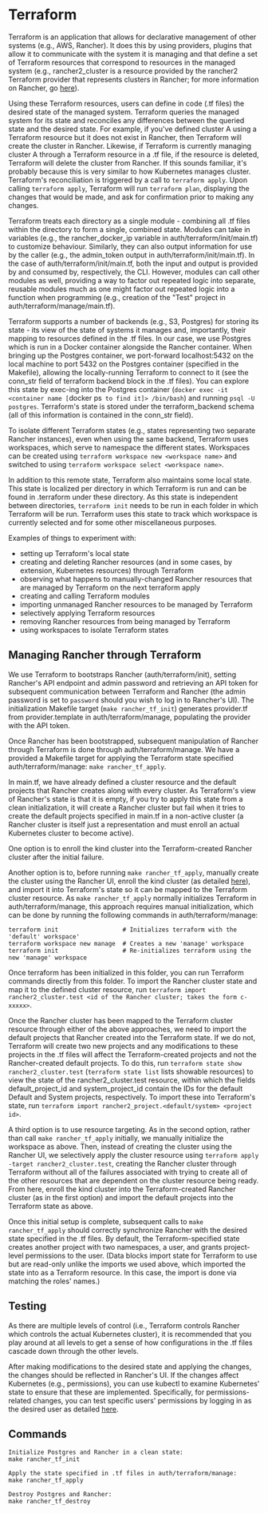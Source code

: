 # Terraform
Terraform is an application that allows for declarative management of other systems (e.g., AWS, Rancher). It does this by using providers, plugins that allow it to communicate with the system it is managing and that define a set of Terraform resources that correspond to resources in the managed system (e.g., rancher2_cluster is a resource provided by the rancher2 Terraform provider that represents clusters in Rancher; for more information on Rancher, go [here](../README.md#Rancher)).

Using these Terraform resources, users can define in code (.tf files) the desired state of the managed system. Terraform queries the managed system for its state and reconciles any differences between the queried state and the desired state. For example, if you've defined cluster A using a Terraform resource but it does not exist in Rancher, then Terraform will create the cluster in Rancher. Likewise, if Terraform is currently managing cluster A through a Terraform resource in a .tf file, if the resource is deleted, Terraform will delete the cluster from Rancher. If this sounds familiar, it's probably because this is very similar to how Kubernetes manages cluster. Terraform's reconciliation is triggered by a call to `terraform apply`. Upon calling `terraform apply`, Terraform will run `terraform plan`, displaying the changes that would be made, and ask for confirmation prior to making any changes.

Terraform treats each directory as a single module - combining all .tf files within the directory to form a single, combined state. Modules can take in variables (e.g., the rancher_docker_ip variable in auth/terraform/init/main.tf) to customize behaviour. Similarly, they can also output information for use by the caller (e.g., the admin_token output in auth/terraform/init/main.tf). In the case of auth/terraform/init/main.tf, both the input and output is provided by and consumed by, respectively, the CLI. However, modules can call other modules as well, providing a way to factor out repeated logic into separate, reusable modules much as one might factor out repeated logic into a function when programming (e.g., creation of the "Test" project in auth/terraform/manage/main.tf).

Terraform supports a number of backends (e.g., S3, Postgres) for storing its state - its view of the state of systems it manages and, importantly, their mapping to resources defined in the .tf files. In our case, we use Postgres which is run in a Docker container alongside the Rancher container. When bringing up the Postgres container, we port-forward localhost:5432 on the local machine to port 5432 on the Postgres container (specified in the Makefile), allowing the locally-running Terraform to connect to it (see the conn_str field of terraform backend block in the .tf files). You can explore this state by exec-ing into the Postgres container (`docker exec -it <container name [`docker ps` to find it]> /bin/bash`) and running `psql -U postgres`. Terraform's state is stored under the terraform_backend schema (all of this information is contained in the conn_str field).

To isolate different Terraform states (e.g., states representing two separate Rancher instances), even when using the same backend, Terraform uses workspaces, which serve to namespace the different states. Workspaces can be created using `terraform workspace new <workspace name>` and switched to using `terraform workspace select <workspace name>`.

In addition to this remote state, Terraform also maintains some local state. This state is localized per directory in which Terraform is run and can be found in .terraform under these directory. As this state is independent between directories, `terraform init` needs to be run in each folder in which Terraform will be run. Terraform uses this state to track which workspace is currently selected and for some other miscellaneous purposes.

Examples of things to experiment with:

- setting up Terraform's local state
- creating and deleting Rancher resources (and in some cases, by extension, Kubernetes resources) through Terraform
- observing what happens to manually-changed Rancher resources that are managed by Terraform on the next terraform apply
- creating and calling Terraform modules
- importing unmanaged Rancher resources to be managed by Terraform
- selectively applying Terraform resources
- removing Rancher resources from being managed by Terraform
- using workspaces to isolate Terraform states

## Managing Rancher through Terraform
We use Terraform to bootstraps Rancher (auth/terraform/init), setting Rancher's API endpoint and admin password and retrieving an API token for subsequent communication between Terraform and Rancher (the admin password is set to `password` should you wish to log in to Rancher's UI). The initialization Makefile target (`make rancher_tf_init`) generates provider.tf from provider.template in auth/terraform/manage, populating the provider with the API token.

Once Rancher has been bootstrapped, subsequent manipulation of Rancher through Terraform is done through auth/terraform/manage. We have a provided a Makefile target for applying the Terraform state specified auth/terraform/manage: `make rancher_tf_apply`.

In main.tf, we have already defined a cluster resource and the default projects that Rancher creates along with every cluster. As Terraform's view of Rancher's state is that it is empty, if you try to apply this state from a clean initialization, it will create a Rancher cluster but fail when it tries to create the default projects specified in main.tf in a non-active cluster (a Rancher cluster is itself just a representation and must enroll an actual Kubernetes cluster to become active).

One option is to enroll the kind cluster into the Terraform-created Rancher cluster after the initial failure.

Another option is to, before running `make rancher_tf_apply`, manually create the cluster using the Rancher UI, enroll the kind cluster (as detailed [here](../README.md#Rancher)), and import it into Terraform's state so it can be mapped to the Terraform cluster resource. As `make rancher_tf_apply` normally initializes Terraform in auth/terraform/manage, this approach requires manual initialization, which can be done by running the following commands in auth/terraform/manage:
```
terraform init                  # Initializes terraform with the 'default' workspace'
terraform workspace new manage  # Creates a new 'manage' workspace
terraform init                  # Re-initializes terraform using the new 'manage' workspace
```
Once terraform has been initialized in this folder, you can run Terraform commands directly from this folder. To import the Rancher cluster state and map it to the defined cluster resource, run `terraform import rancher2_cluster.test <id of the Rancher cluster; takes the form c-xxxxx>`.

Once the Rancher cluster has been mapped to the Terraform cluster resource through either of the above approaches, we need to import the default projects that Rancher created into the Terraform state. If we do not, Terraform will create two new projects and any modifications to these projects in the .tf files will affect the Terraform-created projects and not the Rancher-created default projects. To do this, run `terraform state show rancher2_cluster.test` (`terraform state list` lists showable resources) to view the state of the rancher2_cluster.test resource, within which the fields default_project_id and system_project_id contain the IDs for the default Default and System projects, respectively. To import these into Terraform's state, run `terraform import rancher2_project.<default/system> <project id>`.

A third option is to use resource targeting. As in the second option, rather than call `make rancher_tf_apply` initially, we manually initialize the workspace as above. Then, instead of creating the cluster using the Rancher UI, we selectively apply the cluster resource using `terraform apply -target rancher2_cluster.test`, creating the Rancher cluster through Terraform without all of the failures associated with trying to create all of the other resources that are dependent on the cluster resource being ready. From here, enroll the kind cluster into the Terraform-created Rancher cluster (as in the first option) and import the default projects into the Terraform state as above.

Once this initial setup is complete, subsequent calls to `make rancher_tf_apply` should correctly synchronize Rancher with the desired state specified in the .tf files. By default, the Terraform-specified state creates another project with two namespaces, a user, and grants project-level permissions to the user. (Data blocks import state for Terraform to use but are read-only unlike the imports we used above, which imported the state into as a Terraform resource. In this case, the import is done via matching the roles' names.)

## Testing
As there are multiple levels of control (i.e., Terraform controls Rancher which controls the actual Kubernetes cluster), it is recommended that you play around at all levels to get a sense of how configurations in the .tf files cascade down through the other levels.

After making modifications to the desired state and applying the changes, the changes should be reflected in Rancher's UI. If the changes affect Kubernetes (e.g., permissions), you can use kubectl to examine Kubernetes' state to ensure that these are implemented. Specifically, for permissions-related changes, you can test specific users' permissions by logging in as the desired user as detailed [here](../README.md#Creating&#32and&#32testing&#32a&#32user&#32through&#32Rancher).

## Commands
```
Initialize Postgres and Rancher in a clean state:
make rancher_tf_init

Apply the state specified in .tf files in auth/terraform/manage:
make rancher_tf_apply

Destroy Postgres and Rancher:
make rancher_tf_destroy
```
